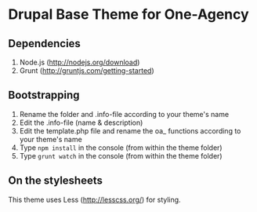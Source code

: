# Drupal Base Theme for One-Agency

## Dependencies
1. Node.js (<http://nodejs.org/download>)
2. Grunt (<http://gruntjs.com/getting-started>)

## Bootstrapping
1. Rename the folder and .info-file according to your theme's name
2. Edit the .info-file (name & description)
3. Edit the template.php file and rename the oa_ functions according to your theme's name
4. Type `npm install` in the console (from within the theme folder)
4. Type `grunt watch` in the console (from within the theme folder)

## On the stylesheets
This theme uses Less (<http://lesscss.org/>) for styling.